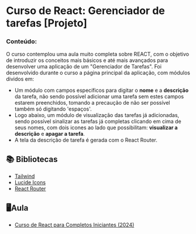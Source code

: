 # Curso de React: Gerenciador de tarefas [Projeto]

### Conteúdo:

O curso contemplou uma aula muito completa sobre REACT, com o objetivo de introduzir os conceitos mais básicos e até mais avançados para desenvolver uma aplicação de um "Gerenciador de Tarefas".
Foi desenvolvido durante o curso a página principal da aplicação, com módulos dividos em:

- Um módulo com campos específicos para digitar o **nome** e a **descrição** da tarefa, não sendo possível adicionar uma tarefa sem estes campos estarem preenchidos, tomando a precaução de não ser possível também só digitando 'espaços'.
- Logo abaixo, um módulo de visualização das tarefas já adicionadas, sendo possível sinalizar as tarefas já completas clicando em cima de seus nomes, com dois icones ao lado que possibilitam: **visualizar a descrição** e **apagar a tarefa**.
- A tela da descrição de tarefa é gerada com o React Router.

## 📚 Bibliotecas

- [Tailwind](https://tailwindcss.com/)
- [Lucide Icons](https://lucide.dev/)
- [React Router](https://reactrouter.com/)

## 🖥️Aula

- [Curso de React para Completos Iniciantes (2024)](https://www.youtube.com/watch?v=2RWsLmu8yVc&)
